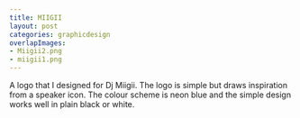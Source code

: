 ```yaml
---
title: MIIGII
layout: post
categories: graphicdesign
overlapImages:
- Miigii2.png
- miigii1.png
---
```


A logo that I designed for Dj Miigii. The logo is simple but draws inspiration from a speaker icon. The colour scheme is neon blue and the simple design works well in plain black or white.